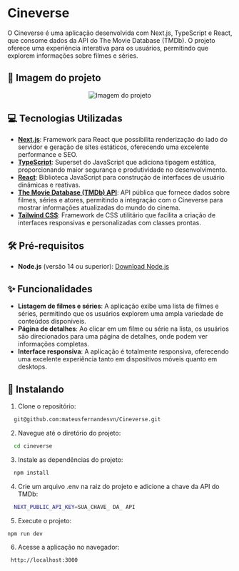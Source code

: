 # Cineverse

O Cineverse é uma aplicação desenvolvida com Next.js, TypeScript e React, que consome dados da API do The Movie Database (TMDb). O projeto oferece uma experiência interativa para os usuários, permitindo que explorem informações sobre filmes e  séries.

## 📸 Imagem do projeto
<p align="center">
  <img src="https://github.com/user-attachments/assets/8075d84c-2021-40bc-9ce4-f69a2a626981" alt="Imagem do projeto">
</p>

## 💻 Tecnologias Utilizadas
- **[Next.js](https://nextjs.org/)**: Framework para React que possibilita renderização do lado do servidor e geração de sites estáticos, oferecendo uma excelente performance e SEO.
- **[TypeScript](https://www.typescriptlang.org/)**: Superset do JavaScript que adiciona tipagem estática, proporcionando maior segurança e produtividade no desenvolvimento.
- **[React](https://reactjs.org/)**: Biblioteca JavaScript para construção de interfaces de usuário dinâmicas e reativas.
- **[The Movie Database (TMDb) API](https://www.themoviedb.org/)**: API pública que fornece dados sobre filmes, séries e atores, permitindo a integração com o Cineverse para mostrar informações atualizadas do mundo do cinema.
- **[Tailwind CSS](https://tailwindcss.com/)**: Framework de CSS utilitário que facilita a criação de interfaces responsivas e personalizadas com classes prontas.

##  🛠️ Pré-requisitos
- **Node.js** (versão 14 ou superior): [Download Node.js](https://nodejs.org/)

## ✨ Funcionalidades
- **Listagem de filmes e séries**: A aplicação exibe uma lista de filmes e séries, permitindo que os usuários explorem uma ampla variedade de conteúdos disponíveis.
- **Página de detalhes**: Ao clicar em um filme ou série na lista, os usuários são direcionados para uma página de detalhes, onde podem ver informações completas.
- **Interface responsiva**: A aplicação é totalmente responsiva, oferecendo uma excelente experiência tanto em dispositivos móveis quanto em desktops.


## 🚀 Instalando

1.  Clone o repositório:

```bash
  git@github.com:mateusfernandesvn/Cineverse.git
```
2.  Navegue até o diretório do projeto:

```bash
  cd cineverse
```

3. Instale as dependências do projeto:

```bash
  npm install
```

4. Crie um arquivo .env na raiz do projeto e adicione a chave da API do TMDb:

```bash
  NEXT_PUBLIC_API_KEY=SUA_CHAVE_ DA_ API 
```

5. Execute o projeto:

```bash
npm run dev
```

6. Acesse a aplicação no navegador:

```bash
 http://localhost:3000
```


